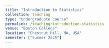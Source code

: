 ```yaml
---
title: "Introduction to Statistics"
collection: teaching
type: "Undergraduate course"
permalink: /teaching/introduction-statistics
venue: "Boston College"
location: "Chestnut Hill, MA, USA"
semester: ["Summer 2025"]
---
```

